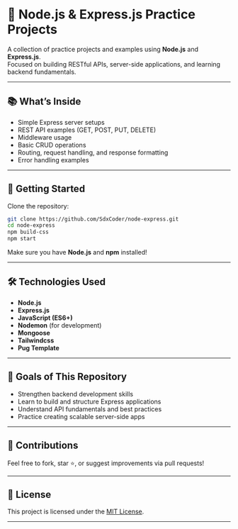 # 🚀 Node.js & Express.js Practice Projects

A collection of practice projects and examples using **Node.js** and **Express.js**.  
Focused on building RESTful APIs, server-side applications, and learning backend fundamentals.

---

## 📚 What’s Inside

- Simple Express server setups
- REST API examples (GET, POST, PUT, DELETE)
- Middleware usage
- Basic CRUD operations
- Routing, request handling, and response formatting
- Error handling examples

---

## 🚀 Getting Started

Clone the repository:

```bash
git clone https://github.com/SdxCoder/node-express.git
cd node-express
npm build-css
npm start
```

Make sure you have **Node.js** and **npm** installed!

---

## 🛠️ Technologies Used

- **Node.js**
- **Express.js**
- **JavaScript (ES6+)**
- **Nodemon** (for development)
- **Mongoose**
- **Tailwindcss**
- **Pug Template**

---

## 🎯 Goals of This Repository

- Strengthen backend development skills
- Learn to build and structure Express applications
- Understand API fundamentals and best practices
- Practice creating scalable server-side apps

---

## 🤝 Contributions

Feel free to fork, star ⭐, or suggest improvements via pull requests!

---

## 📄 License

This project is licensed under the [MIT License](LICENSE).

---